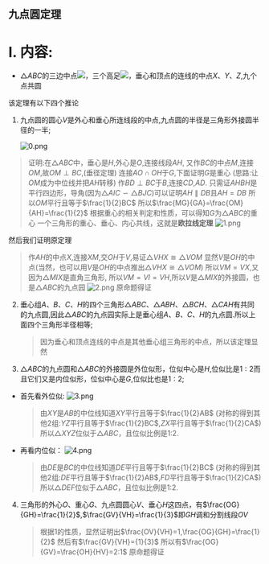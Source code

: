 ## 九点圆定理

# I. 内容:

- $\triangle ABC$的三边中点![](http://latex.codecogs.com/svg.latex?D、E、F)，三个高足![](http://latex.codecogs.com/svg.latex?I、J、K)，垂心和顶点的连线的中点$X、Y、Z$,九个点共圆

该定理有以下四个推论

1. 九点圆的圆心$V$是外心和垂心所连线段的中点,九点圆的半径是三角形外接圆半径的一半;
   
   ![0.png](./img/0.png)

> 证明:在$\triangle ABC$中，垂心是$H$,外心是$O$,连接线段$AH$,
> 又作$BC$的中点$M$,连接$OM$,故$OM \perp BC$,(垂径定理)
> 连接$AO\cap OH$于$G$,下面证明$G$是重心
> (思路:让$OM$成为中位线并把$AH$转移)
> 作$BD \perp BC$于$B$,连接$CD$,$AD$.
> 只需证$AHBH$是平行四边形，导角(因为$\triangle AIC \backsim \triangle BJC$)可以证明$AH\parallel DB$且$AH=DB$
> 所以$OM$平行且等于$\frac{1}{2}BC$
> 所以$\frac{MG}{GA}=\frac{OM}{AH}=\frac{1}{2}$
> 根据重心的相关判定和性质，可以得知$G$为$\triangle ABC$的重心
> 一个三角形的重心、垂心、内心共线，这就是**欧拉线定理**
>  ![1.png](./img/1.png)

然后我们证明原定理

> 作$AH$的中点$X$,连接$XM$,交$OH$于$V$,易证$\triangle VHX \cong \triangle VOM$
> 显然$V$是$OH$的中点(当然，也可以用$V$是$OH$的中点推出$\triangle VHX \cong \triangle VOM$)
> 所以$VM=VX$,又因为$\triangle MIX$是直角三角形,
> 所以$VM=VI=VH$,所以$V$是$\triangle MIX$的外接圆，也是$\triangle ABC$的九点园
>  ![2.png](./img/2.png)
> 原命题得证

2. 垂心组$A、B、C、H$的四个三角形$\triangle ABC、\triangle ABH、\triangle BCH、\triangle CAH$有共同的九点圆,因此$\triangle ABC$的九点园实际上是垂心组$A、B、C、H$的九点圆.所以上面四个三角形半径相等;

   > 因为垂心和顶点连线的中点是其他垂心组三角形的中点，所以该定理显然

3. $\triangle ABC$的九点圆和$\triangle ABC$的外接圆是外位似形，位似中心是$H$,位似比是$1:2$而且它们又是内位似形，位似中心是$G$,位似比也是$1:2$;
- 首先看外位似:
  ![3.png](./img/3.png)

  > 由$XY$是$AB$的中位线知道$XY$平行且等于$\frac{1}{2}AB$
  > (对称的得到其他2组:$YZ$平行且等于$\frac{1}{2}BC$,$ZX$平行且等于$\frac{1}{2}CA$)
  > 所以$\triangle XYZ$位似于$\triangle ABC$，且位似比例是1:2.

- 再看内位似：
  ![4.png](./img/4.png)

  > 由$DE$是$BC$的中位线知道$DE$平行且等于$\frac{1}{2}BC$
  > (对称的得到其他2组:$DE$平行且等于$\frac{1}{2}AB$,$FD$平行且等于$\frac{1}{2}CA$)
  > 所以$\triangle DEF$位似于$\triangle ABC$，且位似比例是1:2.
4. 三角形的外心$O$、重心$G$、九点圆圆心$V$、垂心$H$这四点，有$\frac{OG}{GH}=\frac{1}{2}$,$\frac{GV}{VH}=\frac{1}{3}$即$GH$调和分割线段$OV$

   > 根据1的性质，显然证明出$\frac{OV}{VH}=1,\frac{OG}{GH}=\frac{1}{2}$
   > 然后有$\frac{GV}{VH}={1}{3}$
   > 所以有$\frac{OG}{GV}=\frac{OH}{HV}=2:1$
   > 原命题得证
